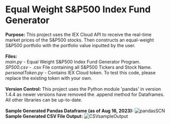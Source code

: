 # Equal Weight S&P500 Index Fund Generator
**Purpose:** This project uses the IEX Cloud API to receive the real-time market prices of the S&P500 stocks. Then constructs an equal-weight S&P500 portfolio with the portfolio value inputted by the user. 
<br />
<br />
**Files:**<br />
_main.py_ - Equal Weight S&P500 Index Fund Generator Program.<br />
_SP500.csv_ - .csv File containing all S&P500 Tickers and Stock Name.<br />
_personalToken.py_ - Contains IEX Cloud token. To test this code, please replace the existing token with your own.<br />
<br />
**Version Control:**
This project uses the Python module 'pandas' in version 1.4.4 as newer versions have removed the .append method for Dataframes. <br />
All other libraries can be up-to-date.<br />
<br />
**Sample Generated Pandas Dataframe (as of Aug 16, 2023):**
![pandasSCN](https://github.com/SAHAUTSHA/Equal-Weight-SP500-Index-Fund-Generator/assets/83483386/b2d09f9b-4581-4222-9be6-427eef2a0513)
<br />
****Sample Generated CSV File Output:****
![CSVsampleOutput](https://github.com/SAHAUTSHA/Equal-Weight-SP500-Index-Fund-Generator/assets/83483386/42a99c5c-945b-41b8-9509-c34bdeb7a559)




